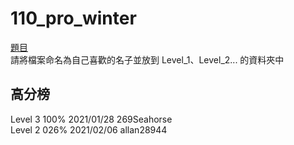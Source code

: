 # 110_pro_winter
[題目](https://hackmd.io/wjNGSmSVRhSBe3l5j1NCkQ)  
請將檔案命名為自己喜歡的名子並放到 Level_1、Level_2... 的資料夾中  

## 高分榜
Level 3 100% 2021/01/28 269Seahorse  
Level 2 026% 2021/02/06 allan28944
